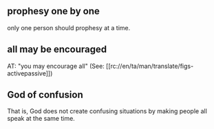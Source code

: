 ## prophesy one by one ##

only one person should prophesy at a time.

## all may be encouraged ##

AT: "you may encourage all" (See: [[rc://en/ta/man/translate/figs-activepassive]])

## God of confusion ##

That is, God does not create confusing situations by making people all speak at the same time.